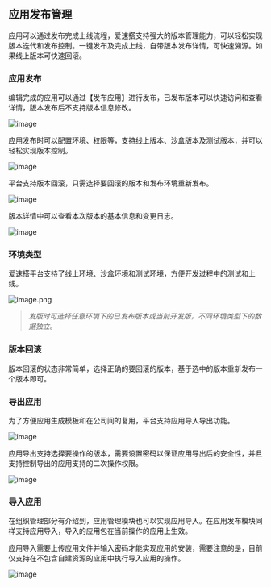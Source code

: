 ## 应用发布管理

应用可以通过发布完成上线流程，爱速搭支持强大的版本管理能力，可以轻松实现版本迭代和发布控制。一键发布及完成上线，自带版本发布详情，可快速溯源。如果线上版本可快速回滚。

### 应用发布

编辑完成的应用可以通过【发布应用】进行发布，已发布版本可以快速访问和查看详情，版本发布后不支持版本信息修改。

![image](../../../staic/img/操作指南/应用设计/发布管理/5b29c77a830c884fc8f544a519432b84.png)

应用发布时可以配置环境、权限等，支持线上版本、沙盒版本及测试版本，并可以轻松实现版本控制。

![image](../../../staic/img/操作指南/应用设计/发布管理/ea91eba47e2c7630e76623738a688ca4.png)

平台支持版本回滚，只需选择要回滚的版本和发布环境重新发布。

![image](../../../staic/img/操作指南/应用设计/发布管理/74d563fe95f0935ae13f143d904b0c60.png)

版本详情中可以查看本次版本的基本信息和变更日志。

![image](../../../staic/img/操作指南/应用设计/发布管理/64094bad7b40d184e27a1e7a249433a2.png)

### 环境类型

爱速搭平台支持了线上环境、沙盒环境和测试环境，方便开发过程中的测试和上线。

![image.png](../../../staic/img/操作指南/应用设计/发布管理/image_7af2dae.png)

> _发版时可选择任意环境下的已发布版本或当前开发版，不同环境类型下的数据独立。_

### 版本回滚

版本回滚的状态非常简单，选择正确的要回滚的版本，基于选中的版本重新发布一个版本即可。

### 导出应用

为了方便应用生成模板和在公司间的复用，平台支持应用导入导出功能。

![image](../../../staic/img/操作指南/应用设计/发布管理/489a650c6d27482fb9a5c76f3eca9483.png)

应用导出支持选择要操作的版本，需要设置密码以保证应用导出后的安全性，并且支持控制导出的应用支持的二次操作权限。

![image](../../../staic/img/操作指南/应用设计/发布管理/ad8ce4bc4edd50c9f78e11d9399b16f6.png)

### 导入应用

在组织管理部分有介绍到，应用管理模块也可以实现应用导入。在应用发布模块同样支持应用导入，导入的应用包在当前操作的应用上生效。

应用导入需要上传应用文件并输入密码才能实现应用的安装，需要注意的是，目前仅支持在不包含自建资源的应用中执行导入应用的操作。

![image](../../../staic/img/操作指南/应用设计/发布管理/a0a0753b3fb1be51ad7f2276ad628332.png)
